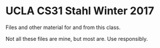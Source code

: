 # UCLA CS31 Stahl Winter 2017
Files and other material for and from this class.

Not all these files are mine, but most are.
Use responsibly.
